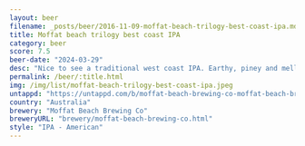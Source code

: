 ```yaml
---
layout: beer
filename: _posts/beer/2016-11-09-moffat-beach-trilogy-best-coast-ipa.md
title: Moffat beach trilogy best coast IPA
category: beer
score: 7.5
beer-date: "2024-03-29"
desc: "Nice to see a traditional west coast IPA. Earthy, piney and mellow without being overpowering. It’s high on the bitterness but not crazy"
permalink: /beer/:title.html
img: /img/list/moffat-beach-trilogy-best-coast-ipa.jpeg
untappd: "https://untappd.com/b/moffat-beach-brewing-co-moffat-beach-brewing-co-trilogy-best-coast-ipa/3932083"
country: "Australia"
brewery: "Moffat Beach Brewing Co"
breweryURL: "brewery/moffat-beach-brewing-co.html"
style: "IPA - American"
---
```

